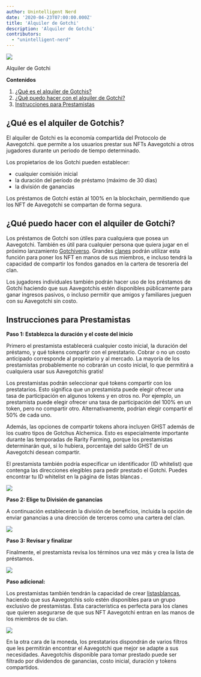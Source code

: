 ```yaml
---
author: Unintelligent Nerd
date: '2020-04-23T07:00:00.000Z'
title: 'Alquiler de Gotchi'
description: 'Alquiler de Gotchi'
contributors:
  - "unintelligent-nerd"
---
```


<div class="headerImageContainer">
<img class="headerImage" src="/gotchi-lending/gotchi-lending.png">
<p class="headerImageText">Alquiler de Gotchi</p>
</div>

<div class="contentsBox">

**Contenidos**

<ol>
<li><a href=#what-is-gotchi-lending->¿Qué es el alquiler de Gotchis?</a></li>
<li><a href=#what-can-i-do-with-gotchi-lending->¿Qué puedo hacer con el alquiler de Gotchi?</a></li>
<li><a href=#instructions-for-lenders>Instrucciones para Prestamistas</a></li>
</ol>

</div>

## ¿Qué es el alquiler de Gotchis?

El alquiler de Gotchi es la economía compartida del Protocolo de Aavegotchi. que permite a los usuarios prestar sus NFTs Aavegotchi a otros jugadores durante un periodo de tiempo determinado.

Los propietarios de los Gotchi pueden establecer:
* cualquier comisión inicial
* la duración del período de préstamo (máximo de 30 días)
* la división de ganancias

Los préstamos de Gotchi están al 100% en la blockchain, permitiendo que los NFT de Aavegotchi se compartan de forma segura.

## ¿Qué puedo hacer con el alquiler de Gotchi?

Los préstamos de Gotchi son útiles para cualquiera que posea un Aavegotchi. También es útil para cualquier persona que quiera jugar en el próximo lanzamiento [Gotchiverso](/gotchiverse). Grandes [clanes](/guild) podrán utilizar esta función para poner los NFT en manos de sus miembros, e incluso tendrá la capacidad de compartir los fondos ganados en la cartera de tesorería del clan.

Los jugadores individuales también podrán hacer uso de los préstamos de Gotchi haciendo que sus Aavegotchis estén disponibles públicamente para ganar ingresos pasivos, o incluso permitir que amigos y familiares jueguen con su Aavegotchi sin costo.

## Instrucciones para Prestamistas

**Paso 1: Establezca la duración y el coste del inicio**

Primero el prestamista establecerá cualquier costo inicial, la duración del préstamo, y qué tokens compartir con el prestatario. Cobrar o no un costo anticipado corresponde al propietario y al mercado. La mayoría de los prestamistas probablemente no cobrarán un costo inicial, lo que permitirá a cualquiera usar sus Aavegotchis gratis!

Los prestamistas podrán seleccionar qué tokens compartir con los prestatarios. Esto significa que un prestamista puede elegir ofrecer una tasa de participación en algunos tokens y en otros no. Por ejemplo, un prestamista puede elegir ofrecer una tasa de participación del 100% en un token, pero no compartir otro. Alternativamente, podrían elegir compartir el 50% de cada uno.

Además, las opciones de compartir tokens ahora incluyen GHST además de los cuatro tipos de Gotchus Alchemica. Esto es especialmente importante durante las temporadas de Rarity Farming, porque los prestamistas determinarán qué, si lo hubiera, porcentaje del saldo GHST de un Aavegotchi desean compartir.

El prestamista también podría especificar un identificador (ID whitelist) que contenga las direcciones elegibles para pedir prestado el Gotchi. Puedes encontrar tu ID whitelist en la página de listas blancas [](https://app.aavegotchi.com/whitelists).

<img class="bodyImage" src="/gotchi-lending/gotchi-lending-step-1.png" />

**Paso 2: Elige tu División de ganancias**

A continuación establecerán la división de beneficios, incluida la opción de enviar ganancias a una dirección de terceros como una cartera del clan.

<img class="bodyImage" src="/gotchi-lending/gotchi-lending-step-2.png" />

**Paso 3: Revisar y finalizar**

Finalmente, el prestamista revisa los términos una vez más y crea la lista de préstamos.

<img class="bodyImage" src="/gotchi-lending/gotchi-lending-step-3.png" />

**Paso adicional:**

Los prestamistas también tendrán la capacidad de crear [listasblancas](https://app.aavegotchi.com/whitelists), haciendo que sus Aavegotchis solo estén disponibles para un grupo exclusivo de prestamistas. Esta característica es perfecta para los clanes que quieren asegurarse de que sus NFT Aavegotchi entran en las manos de los miembros de su clan.

<img class="bodyImage" src="/gotchi-lending/gotchi-lending-bonus-step.png" />

En la otra cara de la moneda, los prestatarios dispondrán de varios filtros que les permitirán encontrar el Aavegotchi que mejor se adapte a sus necesidades. Aavegotchis disponible para tomar prestado puede ser filtrado por dividendos de ganancias, costo inicial, duración y tokens compartidos.
